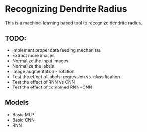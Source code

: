 # Recognizing Dendrite Radius

This is a machine-learning based tool to recognize dendrite radius.

## TODO:
* Implement proper data feeding mechanism.
* Extract more images
* Normalize the input images
* Normalize the labels
* Image augmentation - rotation
* Test the effect of labels: regression vs. classification
* Test the effect of RNN vs CNN
* Test the effect of combined RNN+CNN

## Models
* Basic MLP
* Basic CNN
* RNN
